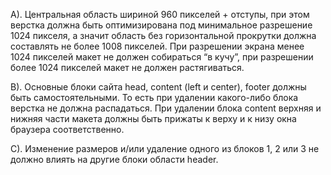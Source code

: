 A). Центральная область шириной 960 пикселей + отступы, при этом верстка должна быть оптимизирована
 под минимальное разрешение 1024 пикселя, а значит область без горизонтальной прокрутки должна составлять
  не более 1008 пикселей. При разрешении экрана менее 1024 пикселей макет не должен собираться “в кучу”, при разрешении более 1024 
  пикселей макет не должен растягиваться.

B). Основные блоки сайта head, content (left и center), footer должны быть самостоятельными. То есть
 при удалении какого-либо блока верстка не должна распадаться. При удалении блока content верхняя и нижняя
  части макета должны быть прижаты к верху и к низу окна браузера соответственно.

C). Изменение размеров и/или удаление одного из блоков 1, 2 или 3 не должно влиять на другие блоки области header.

<!-- D). Блоки от 2 до 5 и от 8 до 12 должны быть выполнены в виде div областей. -->

<!-- E). Блок 1, 6, 7, 13 - должны быть выполнены в виде картинок
 (обязательно наличие width, height, alt и title для каждой картинки). -->

<!-- F). Блок 6 - должен быть выполнен таким образом, чтобы при добавлении и/или удалении
 любого количества аналогичных блоков верстка не должна ехать. При этом добавление и/или удаление
  этих блоков должно быть простым. -->

<!-- G). Блок 7 - должен быть прижат к нижней части области left. -->

<!-- H). Текстовое содержимое блоков 4, 10, 11 должно быть выполнено в виде списков.
 При этом особое внимание будет уделяться поведению блоков при добавлении/удалении/изменении пунктов списка. -->